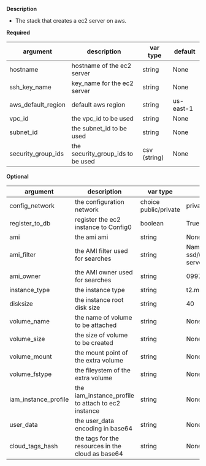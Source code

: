 **Description**
  - The stack that creates a ec2 server on aws.

**Required**

| argument      | description                            | var type | default      |
| ------------- | -------------------------------------- | -------- | ------------ |
| hostname   | hostname of the ec2 server                 | string   | None         |
| ssh_key_name   | key_name for the ec2 server                 | string   | None         |
| aws_default_region   | default aws region               | string   | us-east-1         |
| vpc_id   | the vpc_id to be used        | string    | None |
| subnet_id   | the subnet_id to be used        | string    | None |
| security_group_ids   | the security_group_ids to be used        | csv (string)    | None |

**Optional**

| argument           | description                            | var type |  default      |
| ------------- | -------------------------------------- | -------- | ------------ |
| config_network   | the configuration network                | choice public/private   | private |
| register_to_db   | register the ec2 instance to Config0               | boolean   | True |
| ami   | the ami ami               | string   | None |
| ami_filter   | the AMI filter used for searches      | string       | Name=name,Values=ubuntu/images/hvm-ssd/ubuntu-bionic-18.04-amd64-server-\*  | 
| ami_owner   | the AMI owner used for searches        | string    | 099720109477 (canonical) |
| instance_type   | the instance type        | string    | t2.micro |
| disksize   | the instance root disk size        | string    | 40 |
| volume_name   | the name of volume to be attached        | string    | None |
| volume_size   | the size of volume to be created        | string    | None |
| volume_mount   | the mount point of the extra volume        | string    | None |
| volume_fstype   | the fileystem of the extra volume        | string    | None |
| iam_instance_profile   | the iam_instance_profile to attach to ec2 instance        | string    | None |
| user_data   | the user_data encoding in base64        | string    | None |
| cloud_tags_hash | the tags for the resources in the cloud as base64 | string  | None         |

